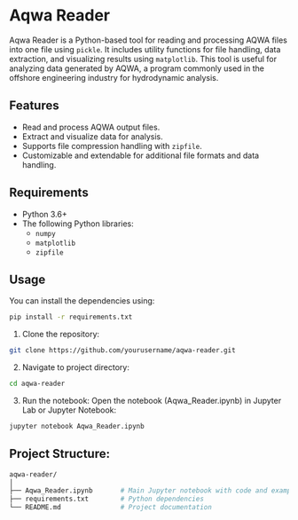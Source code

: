 # Aqwa Reader

Aqwa Reader is a Python-based tool for reading and processing AQWA files into one file using `pickle`. It includes utility functions for file handling, data extraction, and visualizing results using `matplotlib`. This tool is useful for analyzing data generated by AQWA, a program commonly used in the offshore engineering industry for hydrodynamic analysis.

## Features

- Read and process AQWA output files.
- Extract and visualize data for analysis.
- Supports file compression handling with `zipfile`.
- Customizable and extendable for additional file formats and data handling.

## Requirements

- Python 3.6+
- The following Python libraries:
  - `numpy`
  - `matplotlib`
  - `zipfile`

## Usage

You can install the dependencies using:

```bash
pip install -r requirements.txt
```

1. Clone the repository:

```bash
git clone https://github.com/yourusername/aqwa-reader.git
```
2. Navigate to project directory:
```bash
cd aqwa-reader
```

3. Run the notebook:
Open the notebook (Aqwa_Reader.ipynb) in Jupyter Lab or Jupyter Notebook:
```bash
jupyter notebook Aqwa_Reader.ipynb
```


## Project Structure:
```bash
aqwa-reader/
│
├── Aqwa_Reader.ipynb       # Main Jupyter notebook with code and examples
├── requirements.txt        # Python dependencies
└── README.md               # Project documentation
```


